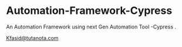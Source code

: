 # Automation-Framework-Cypress

An Automation Framework using next Gen Automation Tool -Cypress .

Kfasid@tutanota.com
